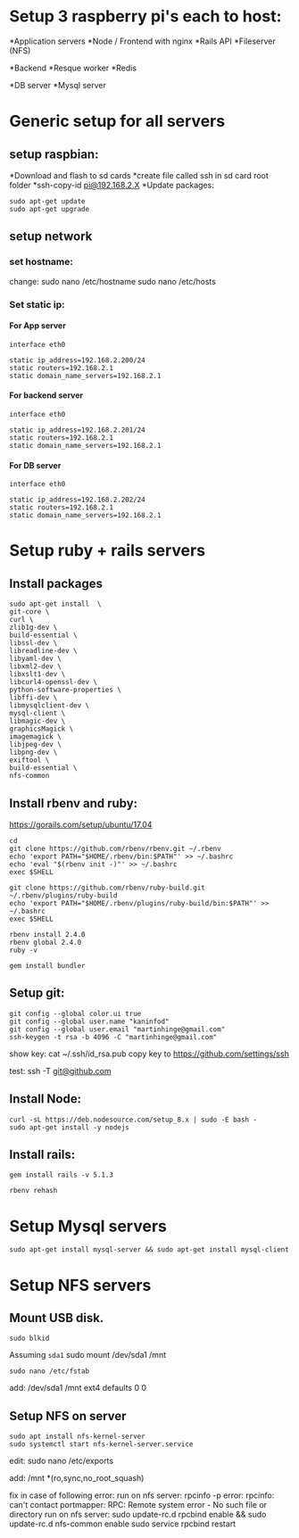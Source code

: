 
# Setup 3 raspberry pi's each to host:

*Application servers
  *Node / Frontend with nginx
  *Rails API
  *Fileserver (NFS)

*Backend
  *Resque worker
  *Redis

*DB server
  *Mysql server

# Generic setup for all servers

## setup raspbian:
*Download and flash to sd cards
*create file called ssh in sd card root folder
  *ssh-copy-id pi@192.168.2.X
*Update packages:

    sudo apt-get update
    sudo apt-get upgrade

## setup network

### set hostname:
change:
    sudo nano /etc/hostname
    sudo nano /etc/hosts

### Set static ip:

#### For App server
    interface eth0

    static ip_address=192.168.2.200/24
    static routers=192.168.2.1
    static domain_name_servers=192.168.2.1

#### For backend server
    interface eth0

    static ip_address=192.168.2.201/24
    static routers=192.168.2.1
    static domain_name_servers=192.168.2.1

#### For DB server
    interface eth0

    static ip_address=192.168.2.202/24
    static routers=192.168.2.1
    static domain_name_servers=192.168.2.1


# Setup ruby + rails servers

## Install packages
    sudo apt-get install  \
    git-core \
    curl \
    zlib1g-dev \
    build-essential \
    libssl-dev \
    libreadline-dev \
    libyaml-dev \
    libxml2-dev \
    libxslt1-dev \
    libcurl4-openssl-dev \
    python-software-properties \
    libffi-dev \
    libmysqlclient-dev \
    mysql-client \
    libmagic-dev \
    graphicsMagick \
    imagemagick \
    libjpeg-dev \
    libpng-dev \
    exiftool \
    build-essential \
    nfs-common



## Install rbenv and ruby:
https://gorails.com/setup/ubuntu/17.04

    cd
    git clone https://github.com/rbenv/rbenv.git ~/.rbenv
    echo 'export PATH="$HOME/.rbenv/bin:$PATH"' >> ~/.bashrc
    echo 'eval "$(rbenv init -)"' >> ~/.bashrc
    exec $SHELL

    git clone https://github.com/rbenv/ruby-build.git ~/.rbenv/plugins/ruby-build
    echo 'export PATH="$HOME/.rbenv/plugins/ruby-build/bin:$PATH"' >> ~/.bashrc
    exec $SHELL

    rbenv install 2.4.0
    rbenv global 2.4.0
    ruby -v

    gem install bundler


## Setup git:
    git config --global color.ui true
    git config --global user.name "kaninfod"
    git config --global user.email "martinhinge@gmail.com"
    ssh-keygen -t rsa -b 4096 -C "martinhinge@gmail.com"

show key:
    cat ~/.ssh/id_rsa.pub
    copy key to https://github.com/settings/ssh

test:
    ssh -T git@github.com

## Install Node:
    curl -sL https://deb.nodesource.com/setup_8.x | sudo -E bash -
    sudo apt-get install -y nodejs

## Install rails:
    gem install rails -v 5.1.3

    rbenv rehash

# Setup Mysql servers

    sudo apt-get install mysql-server && sudo apt-get install mysql-client


# Setup NFS servers

## Mount USB disk.

    sudo blkid

Assuming `sda1`
    sudo mount /dev/sda1 /mnt

    sudo nano /etc/fstab

add:
    /dev/sda1 /mnt ext4 defaults 0 0

## Setup NFS on server
    sudo apt install nfs-kernel-server
    sudo systemctl start nfs-kernel-server.service

edit:
    sudo nano /etc/exports

add:
    /mnt  *(ro,sync,no_root_squash)

fix in case of following error:
run on nfs server:
    rpcinfo -p
error:
    rpcinfo: can't contact portmapper: RPC: Remote system error - No such file or directory
run on nfs server:
    sudo update-rc.d rpcbind enable && sudo update-rc.d nfs-common enable
    sudo service rpcbind restart
